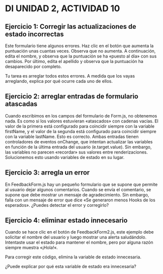 # DI UNIDAD 2, ACTIVIDAD 10
## Ejercicio 1: Corregir las actualizaciones de estado incorrectas
Este formulario tiene algunos errores. Haz clic en el botón que aumenta la puntuación unas cuantas veces. Observa que no aumenta. A continuación, edita el nombre, y observa que la puntuación se ha «puesto al día» con sus cambios. Por último, edita el apellido y observa que la puntuación ha desaparecido por completo.

Tu tarea es arreglar todos estos errores. A medida que los vayas arreglando, explica por qué ocurre cada uno de ellos.

## Ejercicio 2: arreglar entradas de formulario atascadas
Cuando escribimos en los campos del formulario de Form.js, no obtenemos nada. Es como si los valores estuvieran «atascados» con cadenas vacías. El valor de la primera <entrada> está configurado para coincidir siempre con la variable firstName, y el valor de la segunda <entrada> está configurado para coincidir siempre con la variable lastName. Esto es correcto. Ambas entradas tienen controladores de eventos onChange, que intentan actualizar las variables en función de la última entrada del usuario (e.target.value). Sin embargo, las variables no parecen «recordar» sus valores entre renderizaciones. Solucionemos esto usando variables de estado en su lugar.

## Ejercicio 3: arregla un error
En FeedbackForm.js hay un pequeño formulario que se supone que permite al usuario dejar algunos comentarios. Cuando se envía el comentario, se supone que debe mostrar un mensaje de agradecimiento. Sin embargo, falla con un mensaje de error que dice «Se generaron menos Hooks de los esperados». ¿Puedes detectar el error y corregirlo?

## Ejercicio 4: eliminar estado innecesario
Cuando se hace clic en el botón de FeedbackForm2.js, este ejemplo debe solicitar el nombre del usuario y luego mostrar una alerta saludándolo. Intentaste usar el estado para mantener el nombre, pero por alguna razón siempre muestra «¡Hola!«.

Para corregir este código, elimina la variable de estado innecesaria. 

¿Puede explicar por qué esta variable de estado era innecesaria?